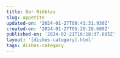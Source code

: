 ```yaml
---
title: Bar Nibbles
slug: appetite
updated-on: '2024-01-27T08:41:31.930Z'
created-on: '2024-01-27T05:20:20.688Z'
published-on: '2024-02-21T16:18:37.685Z'
layout: '[dishes-category].html'
tags: dishes-category
---
```



